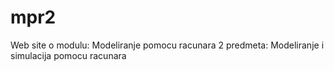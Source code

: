 # mpr2
Web site o modulu: Modeliranje pomocu racunara 2 predmeta: Modeliranje i simulacija pomocu racunara
